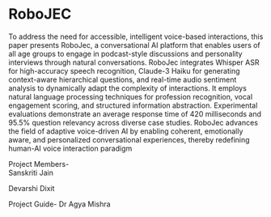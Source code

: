 # RoboJEC
To address the need for accessible, intelligent voice-based interactions, this paper presents RoboJec, a conversational AI platform that enables users of all age groups to engage in podcast-style discussions and personality interviews through natural conversations. RoboJec integrates Whisper ASR for high-accuracy speech recognition, Claude-3 Haiku for generating context-aware hierarchical questions, and real-time audio sentiment analysis to dynamically adapt the complexity of interactions. It employs natural language processing techniques for profession recognition, vocal engagement scoring, and structured information abstraction. Experimental evaluations demonstrate an average response time of 420 milliseconds and 95.5% question relevancy across diverse case studies. RoboJec advances the field of adaptive voice-driven AI by enabling coherent, emotionally aware, and personalized conversational experiences, thereby redefining human-AI voice interaction paradigm

Project Members-                  
Sanskriti Jain


Devarshi Dixit

Project Guide-
Dr Agya Mishra



